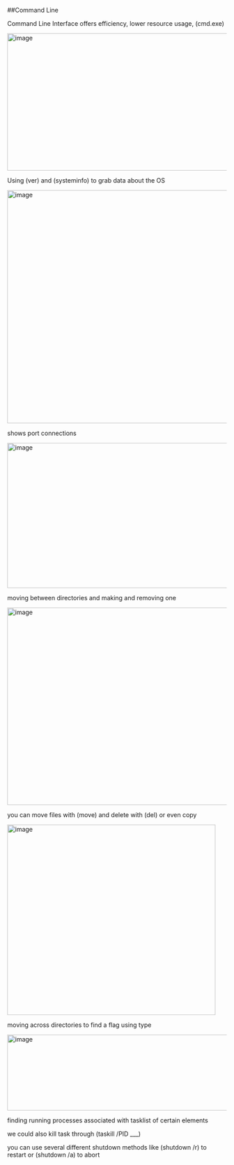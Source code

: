##Command Line

Command Line Interface offers efficiency, lower resource usage, (cmd.exe)

<img width="718" height="315" alt="image" src="https://github.com/user-attachments/assets/6ec4579a-65b1-45d3-a5af-1b4d9b726eb1" />

Using (ver) and (systeminfo) to grab data about the OS

<img width="993" height="535" alt="image" src="https://github.com/user-attachments/assets/30e85dc4-b657-401e-a072-c21ccd3cd4c4" />

shows port connections

<img width="577" height="333" alt="image" src="https://github.com/user-attachments/assets/9753b0b8-c56b-4e47-8a13-f573837798cb" />

moving between directories and making and removing one

<img width="634" height="453" alt="image" src="https://github.com/user-attachments/assets/e6d95353-b456-4841-bcd0-a526245aa26f" />

you can move files with (move) and delete with (del) or even copy 

<img width="478" height="437" alt="image" src="https://github.com/user-attachments/assets/a935cb68-dc35-4fbb-a36f-80d813331236" />

moving across directories to find a flag using type

<img width="723" height="174" alt="image" src="https://github.com/user-attachments/assets/60194646-cf2a-4793-9f76-402cbc3c0e65" />

finding running processes associated with tasklist of certain elements

we could also kill task through (taskill /PID ___) 

you can use several different shutdown methods like (shutdown /r) to restart or (shutdown /a) to abort 
